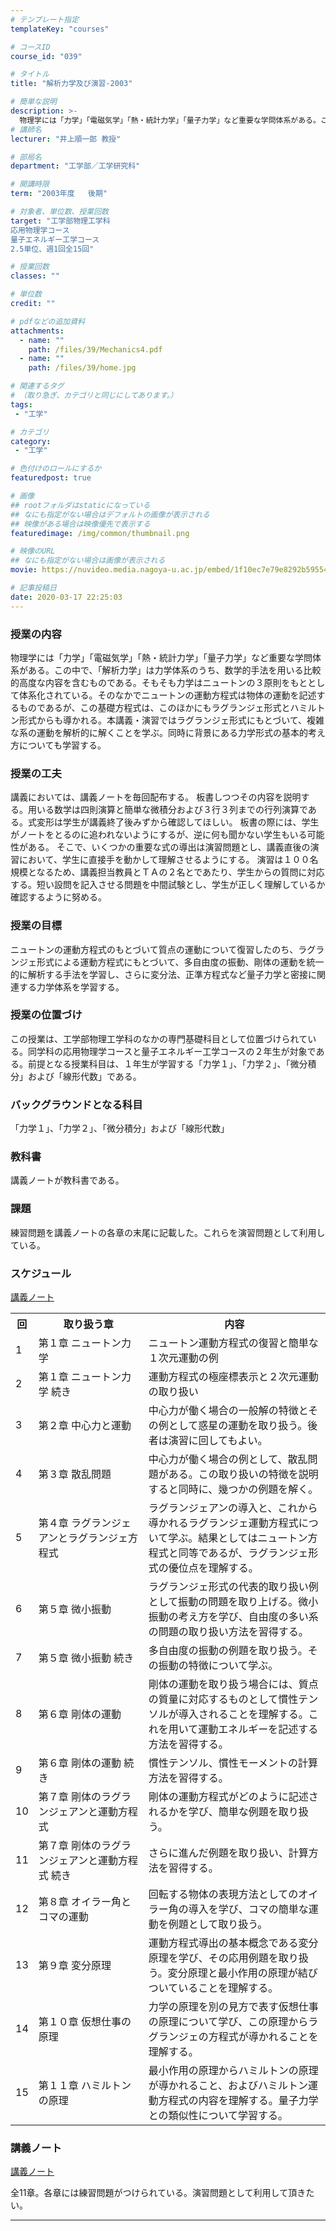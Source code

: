 ```yaml
---
# テンプレート指定
templateKey: "courses"

# コースID
course_id: "039"

# タイトル
title: "解析力学及び演習-2003"

# 簡単な説明
description: >-
  物理学には「力学」「電磁気学」「熱・統計力学」「量子力学」など重要な学問体系がある。この中で、「解析力学」は力学体系のうち、数学的手法を用いる比較的高度な内容を含むものである。そもそも力学はニュートンの３原則をもととして体系化されている。そのなかでニュートンの運動方程式は物体の運動を記述するものであるが、この基礎方程式は、このほかにもラグランジェ形式とハミルトン形式からも導かれる。本講義・演習では ....
# 講師名
lecturer: "井上順一郎 教授"

# 部局名
department: "工学部／工学研究科"

# 開講時限
term: "2003年度	後期"

# 対象者、単位数、授業回数
target: "工学部物理工学科
応用物理学コース
量子エネルギー工学コース
2.5単位、週1回全15回"

# 授業回数
classes: ""

# 単位数
credit: ""

# pdfなどの追加資料
attachments:
  - name: "" 
    path: /files/39/Mechanics4.pdf
  - name: "" 
    path: /files/39/home.jpg

# 関連するタグ
# （取り急ぎ、カテゴリと同じにしてあります。）
tags:
 - "工学"

# カテゴリ
category:
 - "工学"

# 色付けのロールにするか
featuredpost: true

# 画像
## rootフォルダはstaticになっている
## なにも指定がない場合はデフォルトの画像が表示される
## 映像がある場合は映像優先で表示する
featuredimage: /img/common/thumbnail.png

# 映像のURL
## なにも指定がない場合は画像が表示される
movie: https://nuvideo.media.nagoya-u.ac.jp/embed/1f10ec7e79e8292b5955417d832859a606dde7fd

# 記事投稿日
date: 2020-03-17 22:25:03
---
```


### 授業の内容

物理学には「力学」「電磁気学」「熱・統計力学」「量子力学」など重要な学問体系がある。この中で、「解析力学」は力学体系のうち、数学的手法を用いる比較的高度な内容を含むものである。そもそも力学はニュートンの３原則をもととして体系化されている。そのなかでニュートンの運動方程式は物体の運動を記述するものであるが、この基礎方程式は、このほかにもラグランジェ形式とハミルトン形式からも導かれる。本講義・演習ではラグランジェ形式にもとづいて、複雑な系の運動を解析的に解くことを学ぶ。同時に背景にある力学形式の基本的考え方についても学習する。


### 授業の工夫

講義においては、講義ノートを毎回配布する。 板書しつつその内容を説明する。用いる数学は四則演算と簡単な微積分および３行３列までの行列演算である。式変形は学生が講義終了後みずから確認してほしい。 板書の際には、学生がノートをとるのに追われないようにするが、逆に何も聞かない学生もいる可能性がある。 そこで、いくつかの重要な式の導出は演習問題とし、講義直後の演習において、学生に直接手を動かして理解させるようにする。 演習は１００名規模となるため、講義担当教員とＴＡの２名とであたり、学生からの質問に対応する。短い設問を記入させる問題を中間試験とし、学生が正しく理解しているか確認するように努める。





### 授業の目標

ニュートンの運動方程式のもとづいて質点の運動について復習したのち、ラグランジェ形式による運動方程式にもとづいて、多自由度の振動、剛体の運動を統一的に解析する手法を学習し、さらに変分法、正準方程式など量子力学と密接に関連する力学体系を学習する。

### 授業の位置づけ

この授業は、工学部物理工学科のなかの専門基礎科目として位置づけられている。同学科の応用物理学コースと量子エネルギー工学コースの２年生が対象である。前提となる授業科目は、１年生が学習する「力学１」、「力学２」、「微分積分」および「線形代数」である。

### バックグラウンドとなる科目

「力学１」、「力学２」、「微分積分」および「線形代数」

### 教科書

講義ノートが教科書である。

### 課題

練習問題を講義ノートの各章の末尾に記載した。これらを演習問題として利用している。


<h3>スケジュール</h3>

[講義ノート](#講義ノート) 

<table width="455" class="basic">
<tr>
<th nowrap align="center" width="20">回</th>
<th align="center" width="160">取り扱う章</th>
<th align="center">内容</th>
</tr>
<tr>
<td class="center" width="20">1</td>
<td class="left" width="160">第１章 ニュートン力学</td>
<td>ニュートン運動方程式の復習と簡単な１次元運動の例</td>
</tr>
<tr>
<td class="center" width="20">2</td>
<td class="left" width="160">第１章 ニュートン力学 続き</td>
<td>運動方程式の極座標表示と２次元運動の取り扱い</td>
</tr>
<tr>
<td class="center" width="20">3</td>
<td class="left" width="160">第２章 中心力と運動</td>
<td>中心力が働く場合の一般解の特徴とその例として惑星の運動を取り扱う。後者は演習に回してもよい。</td>
</tr>
<tr>
<td class="center" width="20">4</td>
<td class="left" width="160">第３章 散乱問題</td>
<td>中心力が働く場合の例として、散乱問題がある。この取り扱いの特徴を説明すると同時に、幾つかの例題を解く。</td>
</tr>
<tr>
<td class="center" width="20">5</td>
<td class="left" width="160">第４章 ラグランジェアンとラグランジェ方程式</td>
<td>ラグランジェアンの導入と、これから導かれるラグランジェ運動方程式について学ぶ。結果としてはニュートン方程式と同等であるが、ラグランジェ形式の優位点を理解する。</td>
</tr>
<tr>
<td class="center" width="20">6</td>
<td class="left" width="160">第５章 微小振動</td>
<td>ラグランジェ形式の代表的取り扱い例として振動の問題を取り上げる。微小振動の考え方を学び、自由度の多い系の問題の取り扱い方法を習得する。</td>
</tr>
<tr>
<td class="center" width="20">7</td>
<td class="left" width="160">第５章 微小振動 続き</td>
<td>多自由度の振動の例題を取り扱う。その振動の特徴について学ぶ。</td>
</tr>
<tr>
<td class="center" width="20">8</td>
<td class="left" width="160">第６章 剛体の運動</td>
<td>剛体の運動を取り扱う場合には、質点の質量に対応するものとして慣性テンソルが導入されることを理解する。これを用いて運動エネルギーを記述する方法を習得する。</td>
</tr>
<tr>
<td class="center" width="20">9</td>
<td class="left" width="160">第６章 剛体の運動 続き</td>
<td>慣性テンソル、慣性モーメントの計算方法を習得する。</td>
</tr>
<tr>
<td class="center" width="20">10</td>
<td class="left" width="160">第７章 剛体のラグランジェアンと運動方程式</td>
<td>剛体の運動方程式がどのように記述されるかを学び、簡単な例題を取り扱う。</td>
</tr>
<tr>
<td class="center" width="20">11</td>
<td class="left" width="160">第７章 剛体のラグランジェアンと運動方程式 続き</td>
<td>さらに進んだ例題を取り扱い、計算方法を習得する。</td>
</tr>
<tr>
<td class="center" width="20">12</td>
<td class="left" width="160">第８章 オイラー角とコマの運動</td>
<td>回転する物体の表現方法としてのオイラー角の導入を学び、コマの簡単な運動を例題として取り扱う。</td>
</tr>
<tr>
<td class="center" width="20">13</td>
<td class="left" width="160">第９章 変分原理</td>
<td>運動方程式導出の基本概念である変分原理を学び、その応用例題を取り扱う。変分原理と最小作用の原理が結びついていることを理解する。</td>
</tr>
<tr>
<td class="center" width="20">14</td>
<td class="left" width="160">第１０章 仮想仕事の原理</td>
<td>力学の原理を別の見方で表す仮想仕事の原理について学び、この原理からラグランジェの方程式が導かれることを理解する。</td>
</tr>
<tr>
<td class="center" width="20">15</td>
<td class="left" width="160">第１１章 ハミルトンの原理</td>
<td>最小作用の原理からハミルトンの原理が導かれること、およびハミルトン運動方程式の内容を理解する。量子力学との類似性について学習する。</td>
</tr>
</table>


### 講義ノート

[講義ノート](https://ocw.nagoya-u.jp/files/39/Mechanics4.pdf) 


全11章。各章には練習問題がつけられている。演習問題として利用して頂きたい。









-----